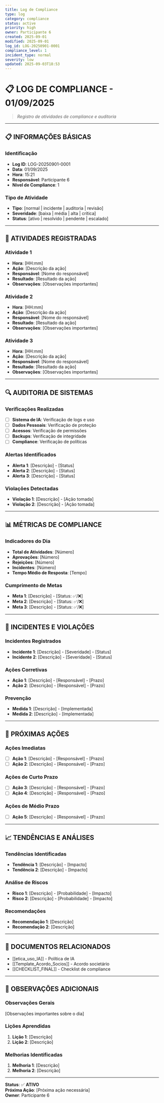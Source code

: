 ```yaml
---
title: Log de Compliance
type: log
category: compliance
status: active
priority: high
owner: Participante 6
created: 2025-09-01
modified: 2025-09-01
log_id: LOG-20250901-0001
compliance_level: 1
incident_type: normal
severity: low
updated: 2025-09-03T18:53
---
```


# 📋 **LOG DE COMPLIANCE - 01/09/2025**

> *Registro de atividades de compliance e auditoria*

---

## 📋 **INFORMAÇÕES BÁSICAS**

### **Identificação**
- **Log ID**: LOG-20250901-0001
- **Data**: 01/09/2025
- **Hora**: 15:21
- **Responsável**: Participante 6
- **Nível de Compliance**: 1

### **Tipo de Atividade**
- **Tipo**: [normal | incidente | auditoria | revisão]
- **Severidade**: [baixa | média | alta | crítica]
- **Status**: [ativo | resolvido | pendente | escalado]

---

## 📝 **ATIVIDADES REGISTRADAS**

### **Atividade 1**
- **Hora**: [HH:mm]
- **Ação**: [Descrição da ação]
- **Responsável**: [Nome do responsável]
- **Resultado**: [Resultado da ação]
- **Observações**: [Observações importantes]

### **Atividade 2**
- **Hora**: [HH:mm]
- **Ação**: [Descrição da ação]
- **Responsável**: [Nome do responsável]
- **Resultado**: [Resultado da ação]
- **Observações**: [Observações importantes]

### **Atividade 3**
- **Hora**: [HH:mm]
- **Ação**: [Descrição da ação]
- **Responsável**: [Nome do responsável]
- **Resultado**: [Resultado da ação]
- **Observações**: [Observações importantes]

---

## 🔍 **AUDITORIA DE SISTEMAS**

### **Verificações Realizadas**
- [ ] **Sistema de IA**: Verificação de logs e uso
- [ ] **Dados Pessoais**: Verificação de proteção
- [ ] **Acessos**: Verificação de permissões
- [ ] **Backups**: Verificação de integridade
- [ ] **Compliance**: Verificação de políticas

### **Alertas Identificados**
- **Alerta 1**: [Descrição] - [Status]
- **Alerta 2**: [Descrição] - [Status]
- **Alerta 3**: [Descrição] - [Status]

### **Violações Detectadas**
- **Violação 1**: [Descrição] - [Ação tomada]
- **Violação 2**: [Descrição] - [Ação tomada]

---

## 📊 **MÉTRICAS DE COMPLIANCE**

### **Indicadores do Dia**
- **Total de Atividades**: [Número]
- **Aprovações**: [Número]
- **Rejeições**: [Número]
- **Incidentes**: [Número]
- **Tempo Médio de Resposta**: [Tempo]

### **Cumprimento de Metas**
- **Meta 1**: [Descrição] - [Status: ✅/❌]
- **Meta 2**: [Descrição] - [Status: ✅/❌]
- **Meta 3**: [Descrição] - [Status: ✅/❌]

---

## 🚨 **INCIDENTES E VIOLAÇÕES**

### **Incidentes Registrados**
- **Incidente 1**: [Descrição] - [Severidade] - [Status]
- **Incidente 2**: [Descrição] - [Severidade] - [Status]

### **Ações Corretivas**
- **Ação 1**: [Descrição] - [Responsável] - [Prazo]
- **Ação 2**: [Descrição] - [Responsável] - [Prazo]

### **Prevenção**
- **Medida 1**: [Descrição] - [Implementada]
- **Medida 2**: [Descrição] - [Implementada]

---

## 📅 **PRÓXIMAS AÇÕES**

### **Ações Imediatas**
- [ ] **Ação 1**: [Descrição] - [Responsável] - [Prazo]
- [ ] **Ação 2**: [Descrição] - [Responsável] - [Prazo]

### **Ações de Curto Prazo**
- [ ] **Ação 3**: [Descrição] - [Responsável] - [Prazo]
- [ ] **Ação 4**: [Descrição] - [Responsável] - [Prazo]

### **Ações de Médio Prazo**
- [ ] **Ação 5**: [Descrição] - [Responsável] - [Prazo]

---

## 📈 **TENDÊNCIAS E ANÁLISES**

### **Tendências Identificadas**
- **Tendência 1**: [Descrição] - [Impacto]
- **Tendência 2**: [Descrição] - [Impacto]

### **Análise de Riscos**
- **Risco 1**: [Descrição] - [Probabilidade] - [Impacto]
- **Risco 2**: [Descrição] - [Probabilidade] - [Impacto]

### **Recomendações**
- **Recomendação 1**: [Descrição]
- **Recomendação 2**: [Descrição]

---

## 🔗 **DOCUMENTOS RELACIONADOS**

- [[etica_uso_IA]] - Política de IA
- [[Template_Acordo_Socios]] - Acordo societário
- [[CHECKLIST_FINAL]] - Checklist de compliance

---

## 📝 **OBSERVAÇÕES ADICIONAIS**

### **Observações Gerais**
[Observações importantes sobre o dia]

### **Lições Aprendidas**
1. **Lição 1**: [Descrição]
2. **Lição 2**: [Descrição]

### **Melhorias Identificadas**
1. **Melhoria 1**: [Descrição]
2. **Melhoria 2**: [Descrição]

---

**Status**: ✅ **ATIVO**  
**Próxima Ação**: [Próxima ação necessária]  
**Owner**: Participante 6
